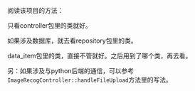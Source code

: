 阅读该项目的方法：

只看controller包里的类就好。

如果涉及数据库，就去看repository包里的类。

data_item包里的类，直接不管就好。之后用到了哪个类，再去看。

另：如果涉及与python后端的通信，可以参考`ImageRecogController::handleFileUpload`方法里的写法。
